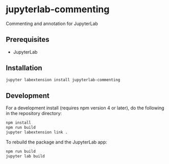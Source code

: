 # jupyterlab-commenting

Commenting and annotation for JupyterLab


## Prerequisites

* JupyterLab

## Installation

```bash
jupyter labextension install jupyterlab-commenting
```

## Development

For a development install (requires npm version 4 or later), do the following in the repository directory:

```bash
npm install
npm run build
jupyter labextension link .
```

To rebuild the package and the JupyterLab app:

```bash
npm run build
jupyter lab build
```


